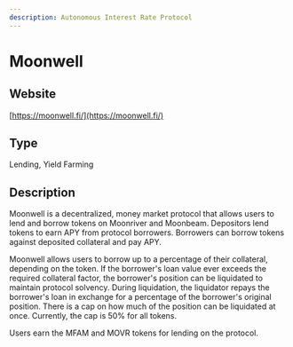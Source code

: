 ```yaml
---
description: Autonomous Interest Rate Protocol
---
```


# Moonwell

## Website

[https://moonwell.fi/](https://moonwell.fi/)

## Type

Lending, Yield Farming

## Description

Moonwell is a decentralized, money market protocol that allows users to lend and borrow tokens on Moonriver and Moonbeam. Depositors lend tokens to earn APY from protocol borrowers. Borrowers can borrow tokens against deposited collateral and pay APY.

Moonwell allows users to borrow up to a percentage of their collateral, depending on the token. If the borrower's loan value ever exceeds the required collateral factor, the borrower's position can be liquidated to maintain protocol solvency. During liquidation, the liquidator repays the borrower's loan in exchange for a percentage of the borrower's original position. There is a cap on how much of the position can be liquidated at once. Currently, the cap is 50% for all tokens.

Users earn the MFAM and MOVR tokens for lending on the protocol.
